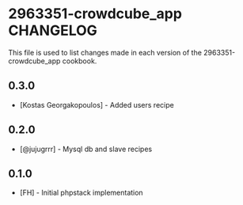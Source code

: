 2963351-crowdcube_app CHANGELOG
==================

This file is used to list changes made in each version of the 2963351-crowdcube_app cookbook.

0.3.0
-----
- [Kostas Georgakopoulos] - Added users recipe

0.2.0
-----
- [@jujugrrr] - Mysql db and slave recipes

0.1.0
-----
- [FH] - Initial phpstack implementation


